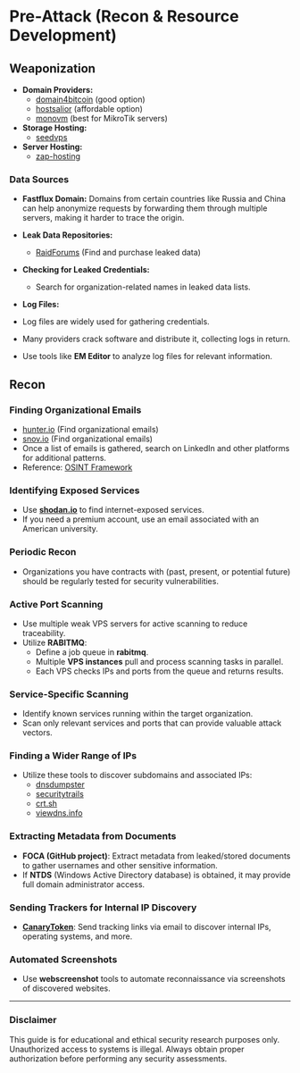 # Pre-Attack (Recon & Resource Development)

## Weaponization

- **Domain Providers:**
  - [domain4bitcoin](https://domain4bitcoin.com) (good option)
  - [hostsalior](https://hostsalior.com) (affordable option)
  - [monovm](https://monovm.com) (best for MikroTik servers)
- **Storage Hosting:**
  - [seedvps](https://seedvps.com)
- **Server Hosting:**
  - [zap-hosting](https://zap-hosting.com)

### Data Sources
- **Fastflux Domain:** Domains from certain countries like Russia and China can help anonymize requests by forwarding them through multiple servers, making it harder to trace the origin.
- **Leak Data Repositories:**
  - [RaidForums](https://raidforums.com) (Find and purchase leaked data)
- **Checking for Leaked Credentials:**
  - Search for organization-related names in leaked data lists.

- **Log Files:**
- Log files are widely used for gathering credentials.
- Many providers crack software and distribute it, collecting logs in return.
- Use tools like **EM Editor** to analyze log files for relevant information.

## Recon


### Finding Organizational Emails
- [hunter.io](https://hunter.io) (Find organizational emails)
- [snov.io](https://snov.io) (Find organizational emails)
- Once a list of emails is gathered, search on LinkedIn and other platforms for additional patterns.
- Reference: [OSINT Framework](https://osintframework.com)

### Identifying Exposed Services
- Use **[shodan.io](https://shodan.io)** to find internet-exposed services.
- If you need a premium account, use an email associated with an American university.

### Periodic Recon
- Organizations you have contracts with (past, present, or potential future) should be regularly tested for security vulnerabilities.

### Active Port Scanning
- Use multiple weak VPS servers for active scanning to reduce traceability.
- Utilize **RABITMQ**:
  - Define a job queue in **rabitmq**.
  - Multiple **VPS instances** pull and process scanning tasks in parallel.
  - Each VPS checks IPs and ports from the queue and returns results.

### Service-Specific Scanning
- Identify known services running within the target organization.
- Scan only relevant services and ports that can provide valuable attack vectors.

### Finding a Wider Range of IPs
- Utilize these tools to discover subdomains and associated IPs:
  - [dnsdumpster](https://dnsdumpster.com)
  - [securitytrails](https://securitytrails.com)
  - [crt.sh](https://crt.sh)
  - [viewdns.info](https://viewdns.info)

### Extracting Metadata from Documents
- **FOCA (GitHub project)**: Extract metadata from leaked/stored documents to gather usernames and other sensitive information.
- If **NTDS** (Windows Active Directory database) is obtained, it may provide full domain administrator access.

### Sending Trackers for Internal IP Discovery
- **[CanaryToken](https://canarytokens.org)**: Send tracking links via email to discover internal IPs, operating systems, and more.

### Automated Screenshots
- Use **webscreenshot** tools to automate reconnaissance via screenshots of discovered websites.

---
### Disclaimer
This guide is for educational and ethical security research purposes only. Unauthorized access to systems is illegal. Always obtain proper authorization before performing any security assessments.

